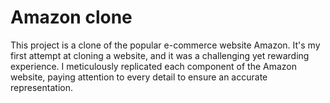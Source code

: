 
<h1>Amazon clone</h1>
This project is a clone of the popular e-commerce website Amazon. It's my first attempt at cloning a website, and it was a challenging yet rewarding experience. I meticulously replicated each component of the Amazon website, paying attention to every detail to ensure an accurate representation.